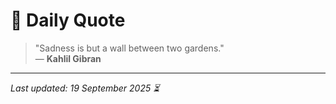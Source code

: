 # 📜 Daily Quote

> "Sadness is but a wall between two gardens."  
> — **Kahlil Gibran**

---

_Last updated: 19 September 2025 ⏳_
